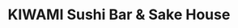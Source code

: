 ---
layout: place
title: "KIWAMI Sushi Bar & Sake House"
permalink: /washington/kirkland/kiwami-sushi-bar-sake-house.html
stateAbbr: WA
stateName: Washington
cityName: Kirkland
seo:
  name: "KIWAMI Sushi Bar & Sake House"
  type: Restaurant
  links: http://kiwamisushi.com/
description: "KIWAMI Sushi Bar & Sake House serves delicious sushi in Kirkland, Washington. Try fresh Japanese dishes for a great dining experience. "
place_id: ChIJnS1Vft0SkFQRBrVP8FrrImI
photos:
  - name: >-
      places/ChIJnS1Vft0SkFQRBrVP8FrrImI/photos/AeeoHcLhexKPXPT4O1axVopDgMql-H5mVRwxgDnw_E9uGsRjY-iWmIsnbJDpzJP5NLeQWBYKgNoWDVfxZdTXsTw79vXYjcs3ENQeCtHXPABV2sO693R_lUoKlVCEr8lKAGAyk0Ca-EY78GgiIvejcaXrHmV3Gk2631YHRRb_5dEuuIU83wEZZkfiVnQ5GpyeVTppBPXgR_Bpo16j28gqhWySqetOhSjDuBmK5TaSIL6-O3n3K2xMzfh0y2dTqGjqjAdzVGalRckkUZgZWyZ8cVoFE_PbXFyOMEM06Jvqq37IOpaukg
    widthPx: 2568
    heightPx: 1795
    authorAttributions:
      - displayName: KIWAMI Sushi Bar & Sake House
        uri: https://maps.google.com/maps/contrib/105787060104923275162
        photoUri: >-
          https://lh3.googleusercontent.com/a-/ALV-UjVBdAuRiLO_Bz4Y17GJAxSOjGuwqJ6-jlKny_0NqdCt4jGEfibj=s100-p-k-no-mo
    flagContentUri: >-
      https://www.google.com/local/imagery/report/?cb_client=maps_api_places.places_api&image_key=!1e10!2sAF1QipO9rMijme1Ow66hSnwUPASlhl4nJIqqirRyaFDc&hl=en-US
    googleMapsUri: >-
      https://www.google.com/maps/place//data=!3m4!1e2!3m2!1sAF1QipO9rMijme1Ow66hSnwUPASlhl4nJIqqirRyaFDc!2e10!4m2!3m1!1s0x549012dd7e552d9d:0x6222eb5af04fb506
  - name: >-
      places/ChIJnS1Vft0SkFQRBrVP8FrrImI/photos/AeeoHcK889D-xOghIz2uaSfdW8Hx-8KbiMrORiBiV4048lEsj6vtFre3lUEG2Co73gfSZ68KtV0hOTkDfVn6GXAVJkZGFgN2lwHvy8Xc_NlhVsdN-rv2PJWmTX8QCYFR1mAYhpLPqKmMk4e-5aHtAuR7o15zom4YnW8sS4MyyZ2ZnAo16TJZ6qDDaeJMU-HH6-B313Qhhy3naRZPWmFsSCGiUoQMkypFSZTF7uYqlh7MllZ3qsw0NLemdbbK_MsDq6VCg1wroEP7j_1X9Qcn8ZqbJOdnMXMxjgtRvbv8EDk9eVVUe2oLlcc1kHOgxOCq_iAbokTGQwF6OvS4z7iyofQ4Iwg8YyXVLiyfH2KPtNLZUj8q3ROvtZvX_xA1cUTU0W2plqE6UdqkeAUgo8oeMfE7Y1XVk2f5gs7rX6dhyzQJIgg
    widthPx: 4000
    heightPx: 3000
    authorAttributions:
      - displayName: Claudia Ruslan
        uri: https://maps.google.com/maps/contrib/109492695440455678683
        photoUri: >-
          https://lh3.googleusercontent.com/a-/ALV-UjXbhLiEcXegm6gc6qCU3ui6C9O4vcEtb5dG1wkf9YynyTfssB8Z=s100-p-k-no-mo
    flagContentUri: >-
      https://www.google.com/local/imagery/report/?cb_client=maps_api_places.places_api&image_key=!1e10!2sCIHM0ogKEICAgMCo6JzxNg&hl=en-US
    googleMapsUri: >-
      https://www.google.com/maps/place//data=!3m4!1e2!3m2!1sCIHM0ogKEICAgMCo6JzxNg!2e10!4m2!3m1!1s0x549012dd7e552d9d:0x6222eb5af04fb506
  - name: >-
      places/ChIJnS1Vft0SkFQRBrVP8FrrImI/photos/AeeoHcI_v8-EjVIugrJmqkqV6vy-FhA2CipzR7CR796N-IbyR-XoEzDh9WjCfSa3x8Jw9coFzEGjMvbR0S13sCyYYdQKJBE7FarSxwClYId21oC38LrglqobJbaTuXiqE2sDL5PPtMYjKw9ZiV5iY1-LfY0DYdgJPtOb5l0NkAayih-DCqE9fVOkhJ8S2obgs7Yr38dgqkveNCxL8X97NF-xkOnoEcLhjax1TcD36hrWt1jbe8CpCFOn8Rfgp6pqjiEpjbdLNQ011nZwnuWnabVpFIeQZKCqxYOGgu83QYUB8H06SA
    widthPx: 4032
    heightPx: 3024
    authorAttributions:
      - displayName: KIWAMI Sushi Bar & Sake House
        uri: https://maps.google.com/maps/contrib/105787060104923275162
        photoUri: >-
          https://lh3.googleusercontent.com/a-/ALV-UjVBdAuRiLO_Bz4Y17GJAxSOjGuwqJ6-jlKny_0NqdCt4jGEfibj=s100-p-k-no-mo
    flagContentUri: >-
      https://www.google.com/local/imagery/report/?cb_client=maps_api_places.places_api&image_key=!1e10!2sAF1QipOqIWSD_I24gv8K-6axs_wL_TDL9tUGzAAq5xzp&hl=en-US
    googleMapsUri: >-
      https://www.google.com/maps/place//data=!3m4!1e2!3m2!1sAF1QipOqIWSD_I24gv8K-6axs_wL_TDL9tUGzAAq5xzp!2e10!4m2!3m1!1s0x549012dd7e552d9d:0x6222eb5af04fb506
  - name: >-
      places/ChIJnS1Vft0SkFQRBrVP8FrrImI/photos/AeeoHcK3GirpcokIeNIvMP-mHxuKVLxHgJUBJ4l5gDNasgTzK4wtrOp3q39tmh5GoSSd0tNqtRNuFmjAHcGVGEGRVNvkdWrrIfvFAN8pEyUfThUCikTnP1_B1nLmyTkvy-ki-RPZyxe5I0kddtEneRYhEEHR1ZrvS6a_advv5PD-CMqZntoFsDIfiPjoPrMh20Z-0dXVatnlfA2Xm86ow5VXE2c3ugkF4iEf6rzabTbikIAvUyc9b9GDWdJyULsmXUzUSZdrJVCPkXEoA0plNLTVFvioTnORhHxtx-6gHOXGsneYC5cLDnieWMtK-N4rKluk5HXHFx31doT5MHuVIrdUZigDalfokf55tiLjkJu-HZ6VSm8ELjV9M07Y-zhFi6yv9gQUOCAZPEwvELlwYmr-hFBHiu4nD3XOQgWBjspFo7caJxk
    widthPx: 4000
    heightPx: 3000
    authorAttributions:
      - displayName: Jessica Rousseau (Jess Mess)
        uri: https://maps.google.com/maps/contrib/106036339452402266448
        photoUri: >-
          https://lh3.googleusercontent.com/a-/ALV-UjXJm43sPfiS7-IEILap6PMMSXdxGzTJWvGHGJu6iyOcl-XT4EaN=s100-p-k-no-mo
    flagContentUri: >-
      https://www.google.com/local/imagery/report/?cb_client=maps_api_places.places_api&image_key=!1e10!2sCIHM0ogKEICAgMCAzPXt5AE&hl=en-US
    googleMapsUri: >-
      https://www.google.com/maps/place//data=!3m4!1e2!3m2!1sCIHM0ogKEICAgMCAzPXt5AE!2e10!4m2!3m1!1s0x549012dd7e552d9d:0x6222eb5af04fb506
  - name: >-
      places/ChIJnS1Vft0SkFQRBrVP8FrrImI/photos/AeeoHcJVeV9nfORyCbanR3oidLwkBjoxxYMDRet8Ef-MtkVNzjYfLFZcj0eNqeSxwL7mjgOEfRWeT8JdJy_4uYGW1r1lg_D1FXAxoD0WtKQWGNMjhMXLsLZD0u2Rx-WiqVJCHAE0gz5ImTats4HMHe6NjDFJxVblDweNqxcm9tO6Mh9jQme-apo2pp2Yjyk30CM5mj6FpP81b4FkftGda2X56NLcWXpCifOWmH6VXGmNWdxxkNDi4xbhlfbx0Sg18omHrQxQNI9CBT_pN9EmtnJTm2ePNxx8p8PNLeJfdo0GrgPJGT6soXLM6_R1MFScx1GpXf_fxnVrCXtI1vPn7ufA0OQg163NleMVh9mQA6P1Zo2ZuO4o7Fyof3HPnFABwhTmlkyZBEOss7VCyZkyQ_RLpc9R6hwf-mrtdLdNA4XV9TWMDw
    widthPx: 3000
    heightPx: 4000
    authorAttributions:
      - displayName: Claudia Ruslan
        uri: https://maps.google.com/maps/contrib/109492695440455678683
        photoUri: >-
          https://lh3.googleusercontent.com/a-/ALV-UjXbhLiEcXegm6gc6qCU3ui6C9O4vcEtb5dG1wkf9YynyTfssB8Z=s100-p-k-no-mo
    flagContentUri: >-
      https://www.google.com/local/imagery/report/?cb_client=maps_api_places.places_api&image_key=!1e10!2sCIHM0ogKEICAgMCo6JzxVg&hl=en-US
    googleMapsUri: >-
      https://www.google.com/maps/place//data=!3m4!1e2!3m2!1sCIHM0ogKEICAgMCo6JzxVg!2e10!4m2!3m1!1s0x549012dd7e552d9d:0x6222eb5af04fb506
  - name: >-
      places/ChIJnS1Vft0SkFQRBrVP8FrrImI/photos/AeeoHcJ0Uprs2mkyYZvS6muY02eYL5iTElGuzZs_nSOMQVwdvjq47voGkrMCx8c4fE-V9ty_qjne0ppHwg_gtp-wEuKCXAZX4Zzed2JAL7TwHQDikEJ_QNZxCmJ-N7uebFPWQbWOwJwK5ATI9iQTlDrxJSFuKYQCDnQHEl9PirZnSg72_QMZSLr6YcKcLioo8WlHDqpyHqEauvAbHCuF7niIrtUwJy-aR1JvdWpbpmVjLumgcoZOTpzmHNzEwdfK8ghTO5ZsfFHZOfMzeRKcpODe1wboesx1fEh4ZSMFiov634xhxwlm-uoeqoNo86z8w8Q-YJK_Qod2_syYcaLcDbnJW68lcBCYZJaUS9LiPRf6sZ5h04UzJj5OuYQCP7WnA_cLpMas_vkdYGSEN7XzaiCnWRkkume7Oq0YzhrviKOdfBCgM90
    widthPx: 4032
    heightPx: 2268
    authorAttributions:
      - displayName: Flavia Ungureanu
        uri: https://maps.google.com/maps/contrib/109026571278474805170
        photoUri: >-
          https://lh3.googleusercontent.com/a-/ALV-UjXmdxzXsRz6VKGtu7MOdDofYEaEYP_ony0L9Af6roiAOJt9bOwW2w=s100-p-k-no-mo
    flagContentUri: >-
      https://www.google.com/local/imagery/report/?cb_client=maps_api_places.places_api&image_key=!1e10!2sCIHM0ogKEICAgIDJ8JPejAE&hl=en-US
    googleMapsUri: >-
      https://www.google.com/maps/place//data=!3m4!1e2!3m2!1sCIHM0ogKEICAgIDJ8JPejAE!2e10!4m2!3m1!1s0x549012dd7e552d9d:0x6222eb5af04fb506
  - name: >-
      places/ChIJnS1Vft0SkFQRBrVP8FrrImI/photos/AeeoHcJN7ctLydrY9iFFIwXC70gjLfRBxneNQZF2fCRZU7TiiOwdgVJgyGJmna16_pg7R7bSSiVSakD_boYSE90fkvYN1AxCARP8BiJQiVfEaXkvk3ZYLesXy1aEXbroon3-ClVKMBM5b4iYJLNlwRLduUqqTnUc7Kt-yTc5_NoJO2KFEZOPDdQeLGl3fAZTVToj2GSrGiAyCiK43iJ80c9binAK8-zwRN8Ptj7B_pKVdzrL-VcEDFcGKUlU6ddf8mSAdmGU_BuJJOI0cqt-5zovAHCqLzatLJq8D8qTyVG2uMpBP1Cgfn2h2zsbnmZrAudiwC9I6nTbHCr0UJO-ge8brPyqW6NcAFWhc_d-foPaQr6QGhej3iCgCDbAkBtit8vWg6uuC25bwZsBtf5zlQ1fWK8Qf6nTvaZsa1DwGQMj3EHcEg
    widthPx: 4032
    heightPx: 3024
    authorAttributions:
      - displayName: videofishbowl
        uri: https://maps.google.com/maps/contrib/115623616059859182708
        photoUri: >-
          https://lh3.googleusercontent.com/a-/ALV-UjXmYE2In2MqVfGOR8_zMFEIKOLwh4_o6clm1Qh880VGRLy-VZbPSw=s100-p-k-no-mo
    flagContentUri: >-
      https://www.google.com/local/imagery/report/?cb_client=maps_api_places.places_api&image_key=!1e10!2sCIHM0ogKEICAgICbjqG2fQ&hl=en-US
    googleMapsUri: >-
      https://www.google.com/maps/place//data=!3m4!1e2!3m2!1sCIHM0ogKEICAgICbjqG2fQ!2e10!4m2!3m1!1s0x549012dd7e552d9d:0x6222eb5af04fb506
  - name: >-
      places/ChIJnS1Vft0SkFQRBrVP8FrrImI/photos/AeeoHcJQ-5AIVJUIPbCDjitCmtyNk0t6lKCjAxZyFlx8zW8xnyP3y766Um9qGrnBZJ6T-5RYuofRTxCabv3Aj2IBBEBi3U6BHSszPITD9eutPbT3MQfklLtNZAYpikDEoCxlOdpEDmi3SAdRcJqDHdIi9uy5fq1GBiA7-vTc_7fLAu5CAx_tZ0VntFBnfDAYgCaydKflTvYj2t1w865KMWBXai1_EhMKxnjQxm2O4ZylSbzF_Sok3syXavRTxh2lVzrgHbE-BF2knoSTXjxq3ROZeqz5cCLsmy_LXuswIF-_tE90Ug4U1hGXo54Jnv4HGF-VgZOZrWc63Y7VQV0C4CuRSddaFzgj69Vo_UGxAV5uK5_Cy9XYcAy_sBb0sAQH-nIjOmqjN1WLYLLfNG-BgkNrQ04GwBdzJP_zaBDtJOSpdnqg4OA6
    widthPx: 4032
    heightPx: 3024
    authorAttributions:
      - displayName: yummydummy
        uri: https://maps.google.com/maps/contrib/103141825768508131173
        photoUri: >-
          https://lh3.googleusercontent.com/a/ACg8ocJq0KbRaIsj7NO3jZs17tdan-Oggn0IQItqSneEQS8XfMDUtIA=s100-p-k-no-mo
    flagContentUri: >-
      https://www.google.com/local/imagery/report/?cb_client=maps_api_places.places_api&image_key=!1e10!2sCIHM0ogKEICAgIC77cC-7wE&hl=en-US
    googleMapsUri: >-
      https://www.google.com/maps/place//data=!3m4!1e2!3m2!1sCIHM0ogKEICAgIC77cC-7wE!2e10!4m2!3m1!1s0x549012dd7e552d9d:0x6222eb5af04fb506
  - name: >-
      places/ChIJnS1Vft0SkFQRBrVP8FrrImI/photos/AeeoHcK9SblzeSuC0Gor3n68oiGe1vyUHmofy0iriDhSdAu0znTJUkcG_WzK--1IOnJ-IgbPOwKx1Sc9wrCBe3rU6Xgr6CxBlXCOsHT65kPtxeCQTeqH2un03vmkG8YCwU9Hn7GWKTHltC1087M1TgYCgzWwuft6MWJj9oBc4jGn1isQQ-vlA9yaUNwvysith_kNTY_wE9ehPCV0kxGxwALZ9zVj8ePcoVS5K6DKJc4VS37-H3VM8Ko8p-th_ow2TFZmDGrgCgHTQC05BD-tSAmj2UhC2cyP4sn2AJGP8B01zZpCuAg-_HYltYLzaNOdEARweNlEwacZiiKoZu8WK9lA9SWaw06gHF1J3yp5L4U8kPOvvO8bFP9MsXVaJ0gzBS_og5ociwa0VymMaCaTgt_lZgS65IFEptSfbe6cHTgpSCXP5w
    widthPx: 3600
    heightPx: 4800
    authorAttributions:
      - displayName: Lana Yuen
        uri: https://maps.google.com/maps/contrib/102857464827027777426
        photoUri: >-
          https://lh3.googleusercontent.com/a-/ALV-UjUXcXpHixUrb1mOzJcpzbELDtwL9SP3zWmf2Wa7L9CSY8-mXrw=s100-p-k-no-mo
    flagContentUri: >-
      https://www.google.com/local/imagery/report/?cb_client=maps_api_places.places_api&image_key=!1e10!2sCIHM0ogKEICAgMCQpI-LEQ&hl=en-US
    googleMapsUri: >-
      https://www.google.com/maps/place//data=!3m4!1e2!3m2!1sCIHM0ogKEICAgMCQpI-LEQ!2e10!4m2!3m1!1s0x549012dd7e552d9d:0x6222eb5af04fb506
  - name: >-
      places/ChIJnS1Vft0SkFQRBrVP8FrrImI/photos/AeeoHcKJ2TBUNXzs_I7FuO9k0Ml8zP7QnWp64aHod0vJMI1dHsBlRhkvaPvweSRqyx8vfHX9v2-qIIZsFofKwuz93LMw3fajl8numEtEvtuFkIUr1d-tp_VC6XHdpozC5tuwqWeEakRHLGNY_CbF5Na_d2FDCwbBlgcxm22JOu2b7XfGgdsRNT1yPZTTMuzAItEE0gSGd_mX7WyCCevzVEfnKAnZKLBmOThKfXeFb76MPkR3gB5_E80eugJhAmlRsrQZdu0TuXDRt9ZoS_dtInRdMYaQsSaOFQ-PrvEC0uqbjS7ccD6dIC3db2HBwHzdZ7FDo1h6UmTtnt54ryeqSYcR2ft1szUrUlDtGG6d5m-P_8WlxpT-ANal9CwNpIEMI7dQvXdikm5SkUlXqxqmIK0YkwHCKzahUBs8SUVBvDBZtOM
    widthPx: 3000
    heightPx: 4000
    authorAttributions:
      - displayName: Claudia Ruslan
        uri: https://maps.google.com/maps/contrib/109492695440455678683
        photoUri: >-
          https://lh3.googleusercontent.com/a-/ALV-UjXbhLiEcXegm6gc6qCU3ui6C9O4vcEtb5dG1wkf9YynyTfssB8Z=s100-p-k-no-mo
    flagContentUri: >-
      https://www.google.com/local/imagery/report/?cb_client=maps_api_places.places_api&image_key=!1e10!2sCIHM0ogKEICAgMCo6JzxDg&hl=en-US
    googleMapsUri: >-
      https://www.google.com/maps/place//data=!3m4!1e2!3m2!1sCIHM0ogKEICAgMCo6JzxDg!2e10!4m2!3m1!1s0x549012dd7e552d9d:0x6222eb5af04fb506
address: 104 Kirkland Ave, Kirkland, WA 98033, USA
street: 104 Kirkland Ave
city: Kirkland
state: WA
zip: '98033'
country: USA
neighborhood: Moss Bay
latitude: '47.675662'
longitude: '-122.206259'
accessibility_options:
  wheelchairAccessibleEntrance: true
  wheelchairAccessibleRestroom: true
  wheelchairAccessibleSeating: true
business_status: OPERATIONAL
name: KIWAMI Sushi Bar & Sake House
google_maps_links:
  directionsUri: >-
    https://www.google.com/maps/dir//''/data=!4m7!4m6!1m1!4e2!1m2!1m1!1s0x549012dd7e552d9d:0x6222eb5af04fb506!3e0
  placeUri: https://maps.google.com/?cid=7071473140736439558
  writeAReviewUri: >-
    https://www.google.com/maps/place//data=!4m3!3m2!1s0x549012dd7e552d9d:0x6222eb5af04fb506!12e1
  reviewsUri: >-
    https://www.google.com/maps/place//data=!4m4!3m3!1s0x549012dd7e552d9d:0x6222eb5af04fb506!9m1!1b1
  photosUri: >-
    https://www.google.com/maps/place//data=!4m3!3m2!1s0x549012dd7e552d9d:0x6222eb5af04fb506!10e5
primary_type: Sushi Restaurant
opening_hours:
  regular:
    - 'Monday: 11:30 AM – 8:15 PM'
    - 'Tuesday: 11:30 AM – 8:15 PM'
    - 'Wednesday: 11:30 AM – 8:15 PM'
    - 'Thursday: 11:30 AM – 8:15 PM'
    - 'Friday: 11:30 AM – 8:45 PM'
    - 'Saturday: 11:30 AM – 8:45 PM'
    - 'Sunday: 11:30 AM – 8:15 PM'
  current:
    - 'Monday: 11:30 AM – 8:15 PM'
    - 'Tuesday: 11:30 AM – 8:15 PM'
    - 'Wednesday: 11:30 AM – 8:15 PM'
    - 'Thursday: 11:30 AM – 8:15 PM'
    - 'Friday: 11:30 AM – 8:45 PM'
    - 'Saturday: 11:30 AM – 8:45 PM'
    - 'Sunday: 11:30 AM – 8:15 PM'
secondary_opening_hours:
  regular:
    weekdayDescriptions: null
    type: null
  current:
    weekdayDescriptions: null
    type: null
phone: (425) 739-8899
price_level: PRICE_LEVEL_MODERATE
price_range: $20 &ndash; $30
rating: '4.4'
rating_count: 0
website: http://kiwamisushi.com/
reviews: null
parking_options: null
payment_options: null
allow_dogs: null
curbside_pickup: null
delivery: null
dine_in: null
good_for_children: null
good_for_groups: null
good_for_sports: null
live_music: null
menu_for_children: null
outdoor_seating: null
reservable: null
restroom: null
serves_beer: null
serves_breakfast: null
serves_brunch: null
serves_cocktails: null
serves_coffee: null
serves_dinner: null
serves_dessert: null
serves_lunch: null
serves_vegetarian_food: null
serves_wine: null
takeout: null
update_category: essentials
summary: null

---